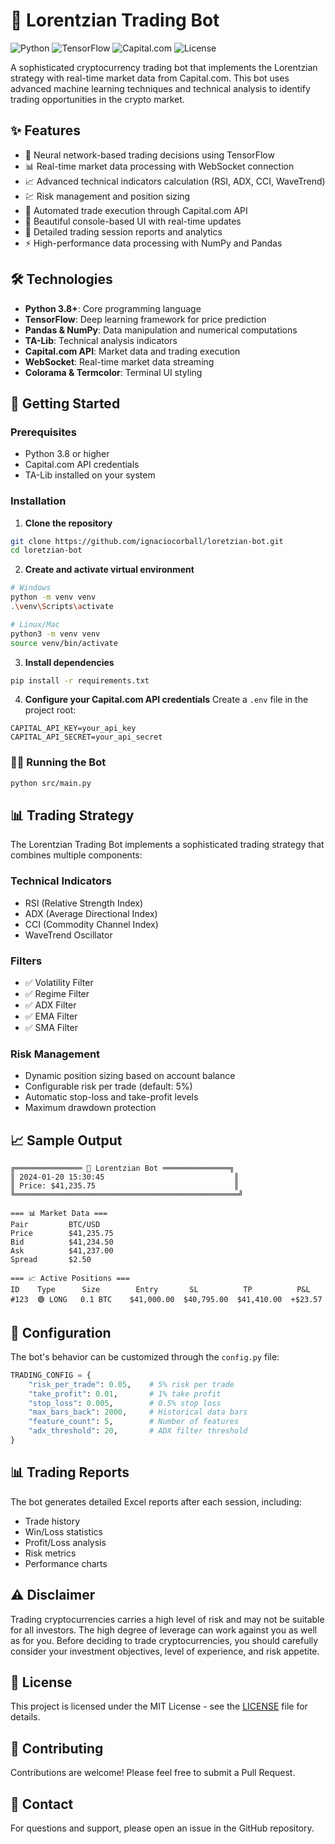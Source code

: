 # 🤖 Lorentzian Trading Bot

![Python](https://img.shields.io/badge/Python-3.8%2B-blue)
![TensorFlow](https://img.shields.io/badge/TensorFlow-2.0%2B-orange)
![Capital.com](https://img.shields.io/badge/Capital.com-API-green)
![License](https://img.shields.io/badge/License-MIT-yellow)

A sophisticated cryptocurrency trading bot that implements the Lorentzian strategy with real-time market data from Capital.com. This bot uses advanced machine learning techniques and technical analysis to identify trading opportunities in the crypto market.

## ✨ Features

- 🧠 Neural network-based trading decisions using TensorFlow
- 📊 Real-time market data processing with WebSocket connection
- 📈 Advanced technical indicators calculation (RSI, ADX, CCI, WaveTrend)
- 💹 Risk management and position sizing
- 🔄 Automated trade execution through Capital.com API
- 📱 Beautiful console-based UI with real-time updates
- 📝 Detailed trading session reports and analytics
- ⚡ High-performance data processing with NumPy and Pandas

## 🛠️ Technologies

- **Python 3.8+**: Core programming language
- **TensorFlow**: Deep learning framework for price prediction
- **Pandas & NumPy**: Data manipulation and numerical computations
- **TA-Lib**: Technical analysis indicators
- **Capital.com API**: Market data and trading execution
- **WebSocket**: Real-time market data streaming
- **Colorama & Termcolor**: Terminal UI styling

## 🚀 Getting Started

### Prerequisites

- Python 3.8 or higher
- Capital.com API credentials
- TA-Lib installed on your system

### Installation

1. **Clone the repository**
```bash
git clone https://github.com/ignaciocorball/loretzian-bot.git
cd loretzian-bot
```

2. **Create and activate virtual environment**
```bash
# Windows
python -m venv venv
.\venv\Scripts\activate

# Linux/Mac
python3 -m venv venv
source venv/bin/activate
```

3. **Install dependencies**
```bash
pip install -r requirements.txt
```

4. **Configure your Capital.com API credentials**
Create a `.env` file in the project root:
```env
CAPITAL_API_KEY=your_api_key
CAPITAL_API_SECRET=your_api_secret
```

### 🏃‍♂️ Running the Bot

```bash
python src/main.py
```

## 📊 Trading Strategy

The Lorentzian Trading Bot implements a sophisticated trading strategy that combines multiple components:

### Technical Indicators
- RSI (Relative Strength Index)
- ADX (Average Directional Index)
- CCI (Commodity Channel Index)
- WaveTrend Oscillator

### Filters
- ✅ Volatility Filter
- ✅ Regime Filter
- ✅ ADX Filter
- ✅ EMA Filter
- ✅ SMA Filter

### Risk Management
- Dynamic position sizing based on account balance
- Configurable risk per trade (default: 5%)
- Automatic stop-loss and take-profit levels
- Maximum drawdown protection

## 📈 Sample Output

```
╔═══════════════ 🤖 Lorentzian Bot ═══════════════╗
║ 2024-01-20 15:30:45                             ║
║ Price: $41,235.75                               ║
╚══════════════════════════════════════════════════╝

=== 📊 Market Data ===
Pair         BTC/USD
Price        $41,235.75
Bid          $41,234.50
Ask          $41,237.00
Spread       $2.50

=== 📈 Active Positions ===
ID    Type      Size        Entry       SL          TP          P&L
#123  🟢 LONG   0.1 BTC    $41,000.00  $40,795.00  $41,410.00  +$23.57
```

## 📝 Configuration

The bot's behavior can be customized through the `config.py` file:

```python
TRADING_CONFIG = {
    "risk_per_trade": 0.05,    # 5% risk per trade
    "take_profit": 0.01,       # 1% take profit
    "stop_loss": 0.005,        # 0.5% stop loss
    "max_bars_back": 2000,     # Historical data bars
    "feature_count": 5,        # Number of features
    "adx_threshold": 20,       # ADX filter threshold
}
```

## 📊 Trading Reports

The bot generates detailed Excel reports after each session, including:
- Trade history
- Win/Loss statistics
- Profit/Loss analysis
- Risk metrics
- Performance charts

## ⚠️ Disclaimer

Trading cryptocurrencies carries a high level of risk and may not be suitable for all investors. The high degree of leverage can work against you as well as for you. Before deciding to trade cryptocurrencies, you should carefully consider your investment objectives, level of experience, and risk appetite.

## 📜 License

This project is licensed under the MIT License - see the [LICENSE](LICENSE) file for details.

## 🤝 Contributing

Contributions are welcome! Please feel free to submit a Pull Request.

## 📧 Contact

For questions and support, please open an issue in the GitHub repository.
